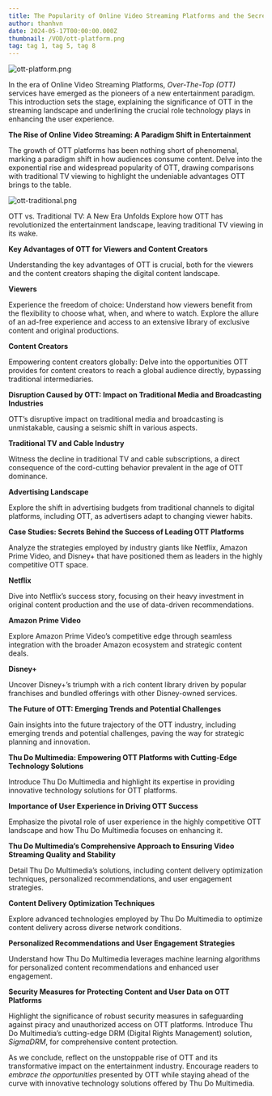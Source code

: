 ```yaml
---
title: The Popularity of Online Video Streaming Platforms and the Secrets Behind
author: thanhvn
date: 2024-05-17T00:00:00.000Z
thumbnail: /VOD/ott-platform.png
tag: tag 1, tag 5, tag 8
---
```


![ott-platform.png](/VOD/ott-platform.png)

In the era of Online Video Streaming Platforms, _Over-The-Top (OTT)_ services have emerged as the pioneers of a new entertainment paradigm. This introduction sets the stage, explaining the significance of OTT in the streaming landscape and underlining the crucial role technology plays in enhancing the user experience.

**The Rise of Online Video Streaming: A Paradigm Shift in Entertainment**

The growth of OTT platforms has been nothing short of phenomenal, marking a paradigm shift in how audiences consume content. Delve into the exponential rise and widespread popularity of OTT, drawing comparisons with traditional TV viewing to highlight the undeniable advantages OTT brings to the table.

![ott-traditional.png](/VOD/ott-traditional.png)

OTT vs. Traditional TV: A New Era Unfolds Explore how OTT has revolutionized the entertainment landscape, leaving traditional TV viewing in its wake.

**Key Advantages of OTT for Viewers and Content Creators**

Understanding the key advantages of OTT is crucial, both for the viewers and the content creators shaping the digital content landscape.

**Viewers**

Experience the freedom of choice: Understand how viewers benefit from the flexibility to choose what, when, and where to watch. Explore the allure of an ad-free experience and access to an extensive library of exclusive content and original productions.

**Content Creators**

Empowering content creators globally: Delve into the opportunities OTT provides for content creators to reach a global audience directly, bypassing traditional intermediaries.

**Disruption Caused by OTT: Impact on Traditional Media and Broadcasting Industries**

OTT’s disruptive impact on traditional media and broadcasting is unmistakable, causing a seismic shift in various aspects.

**Traditional TV and Cable Industry**

Witness the decline in traditional TV and cable subscriptions, a direct consequence of the cord-cutting behavior prevalent in the age of OTT dominance.

**Advertising Landscape**

Explore the shift in advertising budgets from traditional channels to digital platforms, including OTT, as advertisers adapt to changing viewer habits.

**Case Studies: Secrets Behind the Success of Leading OTT Platforms**

Analyze the strategies employed by industry giants like Netflix, Amazon Prime Video, and Disney+ that have positioned them as leaders in the highly competitive OTT space.

**Netflix**

Dive into Netflix’s success story, focusing on their heavy investment in original content production and the use of data-driven recommendations.

**Amazon Prime Video**

Explore Amazon Prime Video’s competitive edge through seamless integration with the broader Amazon ecosystem and strategic content deals.

**Disney+**

Uncover Disney+’s triumph with a rich content library driven by popular franchises and bundled offerings with other Disney-owned services.

**The Future of OTT: Emerging Trends and Potential Challenges**

Gain insights into the future trajectory of the OTT industry, including emerging trends and potential challenges, paving the way for strategic planning and innovation.

**Thu Do Multimedia: Empowering OTT Platforms with Cutting-Edge Technology Solutions**

Introduce Thu Do Multimedia and highlight its expertise in providing innovative technology solutions for OTT platforms.

**Importance of User Experience in Driving OTT Success**

Emphasize the pivotal role of user experience in the highly competitive OTT landscape and how Thu Do Multimedia focuses on enhancing it.

**Thu Do Multimedia’s Comprehensive Approach to Ensuring Video Streaming Quality and Stability**

Detail Thu Do Multimedia’s solutions, including content delivery optimization techniques, personalized recommendations, and user engagement strategies.

**Content Delivery Optimization Techniques**

Explore advanced technologies employed by Thu Do Multimedia to optimize content delivery across diverse network conditions.

**Personalized Recommendations and User Engagement Strategies**

Understand how Thu Do Multimedia leverages machine learning algorithms for personalized content recommendations and enhanced user engagement.

**Security Measures for Protecting Content and User Data on OTT Platforms**

Highlight the significance of robust security measures in safeguarding against piracy and unauthorized access on OTT platforms. Introduce Thu Do Multimedia’s cutting-edge DRM (Digital Rights Management) solution, _SigmaDRM_, for comprehensive content protection.

As we conclude, reflect on the unstoppable rise of OTT and its transformative impact on the entertainment industry. Encourage readers to _embrace the opportunities_ presented by OTT while staying ahead of the curve with innovative technology solutions offered by Thu Do Multimedia.

